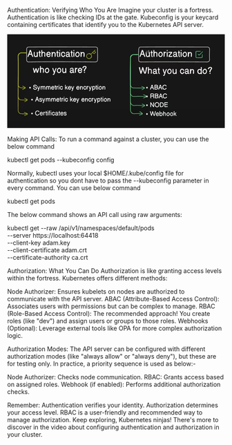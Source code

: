 
Authentication: Verifying Who You Are
Imagine your cluster is a fortress. Authentication is like checking IDs at the gate. Kubeconfig is your keycard containing certificates that identify you to the Kubernetes API server.

![alt text](image.png)

Making API Calls:
To run a command against a cluster, you can use the below command

kubectl get pods --kubeconfig config

Normally, kubectl uses your local $HOME/.kube/config file for authentication so you dont have to pass the --kubeconfig parameter in every command. You can use below command

kubectl get pods

The below command shows an API call using raw arguments:

kubectl get --raw /api/v1/namespaces/default/pods \
  --server https://localhost:64418 \
  --client-key adam.key \
  --client-certificate adam.crt \
  --certificate-authority ca.crt

Authorization: What You Can Do
Authorization is like granting access levels within the fortress. Kubernetes offers different methods:

Node Authorizer: Ensures kubelets on nodes are authorized to communicate with the API server.
ABAC (Attribute-Based Access Control): Associates users with permissions but can be complex to manage.
RBAC (Role-Based Access Control): The recommended approach! You create roles (like "dev") and assign users or groups to those roles.
Webhooks (Optional): Leverage external tools like OPA for more complex authorization logic.

Authorization Modes:
The API server can be configured with different authorization modes (like "always allow" or "always deny"), but these are for testing only. In practice, a priority sequence is used as below:-

Node Authorizer: Checks node communication.
RBAC: Grants access based on assigned roles.
Webhook (if enabled): Performs additional authorization checks.

Remember:
Authentication verifies your identity.
Authorization determines your access level.
RBAC is a user-friendly and recommended way to manage authorization.
Keep exploring, Kubernetes ninjas! There's more to discover in the video about configuring authentication and authorization in your cluster.